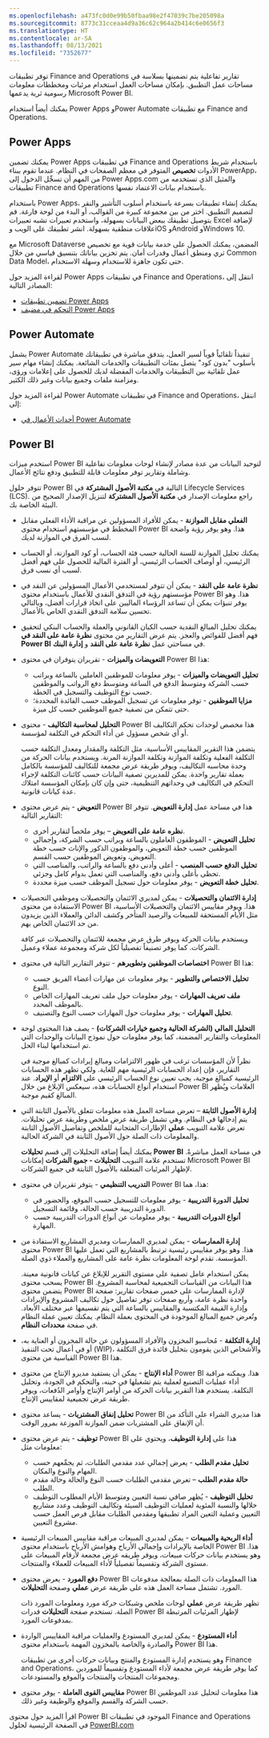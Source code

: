 ```yaml
---
ms.openlocfilehash: a473fc0d0e99b50fbaa98e2f47039c7be205098a
ms.sourcegitcommit: 8773c31cceaa4d9a36c62c964a2b414c6e0656f3
ms.translationtype: HT
ms.contentlocale: ar-SA
ms.lasthandoff: 08/13/2021
ms.locfileid: "7352677"
---
```

توفر تطبيقات Finance and Operations تقارير تفاعلية يتم تضمينها بسلاسة في مساحات عمل التطبيق. بإمكان مساحات العمل استخدام مرئيات ومخططات معلومات رسومية ثرية يدعمها Microsoft Power BI.

يمكنك أيضاً استخدام Power Apps وPower Automate مع تطبيقات Finance and Operations.

## <a name="power-apps"></a>Power Apps

يمكنك تضمين Power Apps في تطبيقات Finance and Operations باستخدام شريط الأدوات **تخصيص** المتوفر في معظم الصفحات في النظام. عندما تقوم ببناء PowerApp، من المهم أن تسجِّل الدخول إلى Power Apps.com والمثيل الذي تستخدمه من تطبيقات Finance and Operations باستخدام بيانات الاعتماد نفسها.

باستخدام Power Apps، يمكنك إنشاء تطبيقات بسرعة باستخدام أسلوب التأشير والنقر لتصميم التطبيق. اختر من بين مجموعة كبيرة من القوالب، أو البدء من لوحة فارغة. قم بتوصيل تطبيقك ببعض البيانات بسهولة، واستخدم تعبيرات تشبه تعبيرات Excel لإضافة علاقات منطقية بسهولة. انشر تطبيقك على الويب وiOS وAndroid وWindows 10.

مع Microsoft Dataverse المضمن، يمكنك الحصول على خدمة بيانات قوية مع تخصيص ثري ومنطق أعمال وقدرات أمان. يتم تخزين بياناتك بتنسيق قياسي من خلال Common Data Model، حتى تكون جاهزة للاستخدام وسهلة الاستخدام.

لقراءة المزيد حول Power Apps في تطبيقات Finance and Operations، انتقل إلى المصادر التالية:

- [تضمين تطبيقات Power Apps](/dynamics365/fin-ops-core/fin-ops/get-started/embed-power-apps/?azure-portal=true)
- [التحكم في مضيف Power Apps](/dynamics365/fin-ops-core/dev-itpro/user-interface/powerapps-host-control/?azure-portal=true)

## <a name="power-automate"></a>Power Automate

يشمل Power Automate تنفيذاً تلقائياً قوياً لسير العمل، يتدفق مباشرة في تطبيقاتك بأسلوب "بدون كود" يتصل بمئات التطبيقات والخدمات الشائعة. يمكنك إنشاء مهام سير عمل تلقائية بين التطبيقات والخدمات المفضلة لديك للحصول على إعلامات ورؤى، ومزامنة ملفات وجميع بيانات وغير ذلك الكثير.

لقراءة المزيد حول Power Automate في تطبيقات Finance and Operations، انتقل إلى:

- [أحداث الأعمال في Power Automate](/dynamics365/fin-ops-core/dev-itpro/business-events/business-events-flow/?azure-portal=true)

## <a name="power-bi"></a>Power BI

استخدم ميزات Power BI لتوحيد البيانات من عدة مصادر لإنشاء لوحات معلومات تفاعلية وشاملة وتقارير توفر معلومات قابلة للتطبيق ودفع نتائج الأعمال.

تتوفر حلول Power BI التالية في **مكتبة الأصول المشتركة** في Lifecycle Services (LCS)‎. راجع معلومات الإصدار في **مكتبة الأصول المشتركة** لتنزيل الإصدار الصحيح من البيئة الخاصة بك.

- **الفعلي مقابل الموازنة** - يمكن للأفراد المسؤولين عن مراقبة الأداء الفعلي مقابل المخطط في مؤسستهم استخدام محتوى Power BI هذا. وهو يوفر رؤية واضحة لنسب الفرق في الموازنة لديك.
- يمكنك تحليل الموازنة للسنة الحالية حسب فئة الحساب، أو كود الموازنة، أو الحساب الرئيسي، أو أوصاف الحساب الرئيسي، أو الفترة المالية للحصول على فهم أفضل لسبب أي نسب فرق.
- **نظرة عامة على النقد** - يمكن أن تتوفر لمستخدمي الأعمال المسؤولين عن النقد في مؤسستهم رؤية في التدفق النقدي للأعمال باستخدام محتوى Power BI هذا. وهو يوفر تنبؤات يمكن أن تساعد الرؤساء الماليين على اتخاذ قرارات أفضل، وبالتالي تحسين سلامة التدفق النقدي الخاص بالأعمال.
- يمكنك تحليل المبالغ النقدية حسب الكيان القانوني والعملة والحساب البنكي لتحقيق فهم أفضل للفوائض والعجز. يتم عرض التقارير من محتوى **نظرة عامة على النقد في Power BI** في مساحتي عمل **نظرة عامة على النقد** و **إدارة البنك**.
- **التعويضات والميزات** - تقريران يتوفران في محتوى Power BI هذا:
  - **تحليل التعويضات والميزات** - يوفر معلومات للموظفين العاملين بالساعة وبراتب حسب الشركة ومتوسط الدفع في الساعة ومتوسط دفع الرواتب والموظفين حسب نوع التوظيف والتسجيل في الخطة.
  - **مزايا الموظفين** - توفر معلومات عن تسجيل الموظف حسب الفائدة المحددة؛ حتى تتمكن من تصفية جميع الموظفين حسب كل ميزة.
- **التحليل لمحاسبة التكاليف** - محتوى Power BI هذا مخصص لوحدات تحكم التكاليف أو أي شخص مسؤول عن أداء التحكم في التكلفة لمؤسسة.

  يتضمن هذا التقرير المقاييس الأساسية، مثل التكلفة والمقدار ومعدل التكلفة حسب التكلفة الفعلية وتكلفة الموازنة وتكلفة الموازنة المرنة. ويستخدم بيانات الحركة من وحدة محاسبه التكاليف، ويوفر طريقة عرض مجمعة للتكاليف للمؤسسة بالكامل بعملة تقارير واحدة. يمكن للمديرين تصفية البيانات حسب كائنات التكلفة لإجراء التحكم في التكاليف في وحداتهم التنظيمية، حتى وإن كان بإمكان المؤسسة امتلاك عدة كيانات قانونية.
- **التعويض** - يتم عرض محتوى Power BI هذا في مساحة عمل **إدارة التعويض**. تتوفر التقارير التالية:
  - **نظره عامة على التعويض** – يوفر ملخصاً لتقارير أخرى.
  - **تحليل التعويض** - الموظفون العاملون بالساعة وبراتب حسب الشركة، وإجمالي الموظفين حسب خطة التعويض، والموظفون الذكور والإناث حسب خطة التعويض، وتعويض الموظفين حسب القسم.
  - **تحليل الدفع حسب المنصب** - أعلى وأدنى دفع بالساعة والراتب، والمناصب التي تحظى بأعلى وأدنى دفع، والمناصب التي تعمل بدوام كامل وجزئي.
  - **تحليل خطة التعويض** - يوفر معلومات حول تسجيل الموظف حسب ميزة محددة.
- **إدارة الائتمان والتحصيلات** - يمكن لمديري الائتمان والتحصيلات وموظفي التحصيلات الاستفادة من محتوى Power BI هذا. ويوفر مقاييس الائتمان والتحصيلات الأساسية، مثل الأيام المستحقة للمبيعات والرصيد المتأخر وكشف الدائن والعملاء الذين يزيدون من حد الائتمان الخاص بهم.

  ويستخدم بيانات الحركة ويوفر طرق عرض مجمعة للائتمان والتحصيلات عبر كافة الشركات. كما يوفر تصنيفاً تفصيلياً لكل شركة ومجموعة عملاء وعميل.
- **اختصاصات الموظفين وتطويرهم** - تتوفر التقارير التالية في محتوى Power BI هذا:
  - **تحليل الاختصاص والتطوير** - يوفر معلومات عن مهارات أعضاء الفريق حسب النوع.
  - **ملف تعريف المهارات** - يوفر معلومات حول ملف تعريف المهارات الخاص بالموظف المحدد.
  - **تحليل المهارات** - يوفر معلومات حول المهارات حسب النوع والتصنيف.
- **التحليل المالي (الشركة الحالية وجميع خيارات الشركات)** - يصف هذا المحتوى لوحة المعلومات والتقارير المضمنة، كما يوفر معلومات حول نموذج البيانات والوحدات التي تم استخدامها لبناء الحل.

  نظراً لأن المؤسسات ترغب في ظهور الالتزامات ومبالغ إيرادات كمبالغ موجبة في التقارير، فإن إعداد الحسابات الرئيسية مهم للغاية.
  ولكي تظهر هذه الحسابات الرئيسية كمبالغ موجبة، يجب تعيين نوع الحساب الرئيسي على **الالتزام** أو **الإيراد**. عند استخدام أنواع الحسابات هذه، سيعكس الإبلاغ من خلال Power BI العلامات ويُظهر المبالغ كقيم موجبة.
- **إدارة الأصول الثابتة** – تعرض مساحة العمل هذه معلومات تتعلق بالأصول الثابتة التي يتم إدخالها في النظام. وهي تشمل طريقة عرض ملخص وطريقة عرض تحليلات. تعرض علامة التبويب **عملي** الإطارات المتجانبة للملخص وتفاصيل الأصول الثابتة والمعلومات ذات الصلة حول الأصول الثابتة في الشركة الحالية.

  يمكنك أيضاً إضافة التحليلات إلى قسم **تحليلات Power BI** في مساحة العمل مباشرةً. تستخدم علامة التبويب **التحليلات - جميع الشركات** إمكانات Microsoft Power BI لإظهار المرئيات المتعلقة بالأصول الثابتة في جميع الشركات.
- **التدريب التنظيمي** - يتوفر تقريران في محتوى Power BI هذا، هما:
  - **تحليل الدورة التدريبية** - يوفر معلومات للتسجيل حسب الموقع، والحضور في الدورة التدريبية حسب الحالة، وقائمة التسجيل.
  - **أنواع الدورات التدريبية** - يوفر معلومات عن أنواع الدورات التدريبية حسب المهارة.
- **إدارة الممارسات** - يمكن لمديري الممارسات ومديري المشاريع الاستفادة من محتوى Power BI هذا. وهو يوفر مقاييس رئيسية ترتبط بالمشاريع التي تعمل عليها المؤسسة. تقدم لوحة المعلومات نظرة عامة على المشاريع والعملاء ذوي الصلة.

  يمكن استخدام عامل تصفية على مستوى التقرير للإبلاغ عن كيانات قانونية معينة. يسحب محتوى Power BI هذا البيانات من القياسات التجميعية لمحاسبة المشروع.
  يتضمن محتوى Power BI لإدارة الممارسات على خمس صفحات تقارير: صفحة واحدة نظرة عامة، وأربع صفحات توفر تفاصيل حول تكاليف المشروع والإيرادات وإدارة القيمة المكتسبة والمقاييس بالساعة التي يتم تقسيمها عبر مختلف الأبعاد.
  وتُعرض جميع المبالغ الموجودة في المحتوى بعملة النظام. يمكنك تعيين عملة النظام في صفحة **محددات النظام**.
- **إدارة التكلفة** - مُحاسبو المخزون والأفراد المسؤولون عن حالة المخزون أو العناية به، أو في أعمال تحت التنفيذ (WIP)، والأشخاص الذين يقومون بتحليل فائدة فرق التكلفة القياسية من محتوى Power BI هذا.
- **أداء الإنتاج** - يمكن أن يستفيد مديرو الإنتاج من محتوى Power BI هذا. ويمكنه مراقبة أداء عمليات التصنيع لعملية يتم تشغيلها في حينه، والتحكم في الجودة، وتحليل التكلفة. يستخدم هذا التقرير بيانات الحركة من أوامر الإنتاج وأوامر الدُفعات، ويوفر طريقة عرض تجميعية لمقاييس الإنتاج.
- **تحليل إنفاق المشتريات** - يساعد محتوى Power BI هذا مديري الشراء على التأكد من أن الإنفاق على المشتريات ضمن الموازنة الموزعة بمرور الوقت.
- **توظيف** - يتم عرض محتوى Power BI هذا على **إدارة التوظيف**، ويحتوي على معلومات مثل:
  - **تحليل مقدم الطلب** - يعرض إجمالي عدد مقدمي الطلبات، ثم يجمِّعهم حسب المهام والنوع والمكان.
  - **حالة مقدم الطلب** – تعرض مقدمي الطلبات حسب النوع والحالة وحالة مقدم الطلب.
  - **تحليل التوظيف** - يُظهر صافي نسبة التعيين ومتوسط الأيام المطلوب التوظيف خلالها والنسبة المئوية لعمليات التوظيف السيئة وتكاليف التوظيف وعدد مشاريع التعيين وعملية التعين المراد تطبيقها ومقدمي الطلبات مقابل فرص العمل حسب مشروع التعيين.
- **أداء الربحية والمبيعات** - يمكن لمديري المبيعات مراقبة مقاييس المبيعات الرئيسية الخاصة بالإيرادات وإجمالي الأرباح وهوامش الأرباح باستخدام محتوى Power BI هذا. وهو يستخدم بيانات حركات مبيعات، ويوفر طريقه عرض مجمعة لأرقام المبيعات على مستوى الشركة وتقسيماً تفصيلياً لأداء المبيعات للعملاء والمنتجات.
- **دفع المورد** - يعرض محتوى Power BI هذا المعلومات ذات الصلة بمعالجة مدفوعات المورد. تشتمل مساحة العمل هذه على طريقة عرض **عملي** وصفحة **التحليلات**.

  تظهر طريقة عرض **عملي** لوحات ملخص وشبكات حركة مورد ومعلومات المورد ذات الصلة. تستخدم صفحة **التحليلات** قدرات Power BI لإظهار المرئيات المرتبطة بمدفوعات المورد.
- **أداء المستودع** - يمكن لمديري المستودع والعمليات مراقبة المقاييس الواردة والصادرة والخاصة بالمخزون المهمة باستخدام محتوى Power BI هذا.

  وهو يستخدم إدارة المستودع والمنتج وبيانات حركات أخرى من تطبيقات Finance and Operations، كما يوفر طريقة عرض مجمعة لأداء المستودع وتقسيماً للموردين ومجموعات المنتجات والمنتجات والموقع والمستودعات.
- **مقاييس القوى العاملة** - يوفر محتوى Power BI هذا معلومات لتحليل عدد الموظفين حسب الشركة والقسم والموقع والوظيفة وغير ذلك.

اقرأ المزيد حول محتوى Power BI الموجود في تطبيقات Finance and Operations في الصفحة الرئيسية لحلول [PowerBI.com](/dynamics365/unified-operations/dev-itpro/analytics/power-bi-home-page?azure-portal=true&toc=/fin-and-ops/toc.json)
